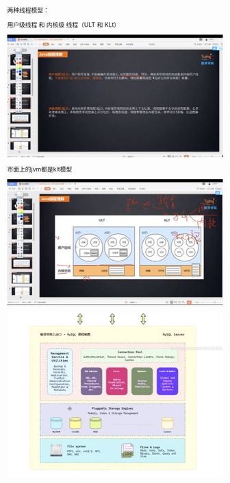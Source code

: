 两种线程模型：

用户级线程 和 内核级 线程（ULT 和 KLt）

![image-20200916193740931](assets/image-20200916193740931.png)

市面上的jvm都是klt模型

![image-20200916195233467](assets/image-20200916195233467.png)























![image-20200916202237865](assets/image-20200916202237865.png)